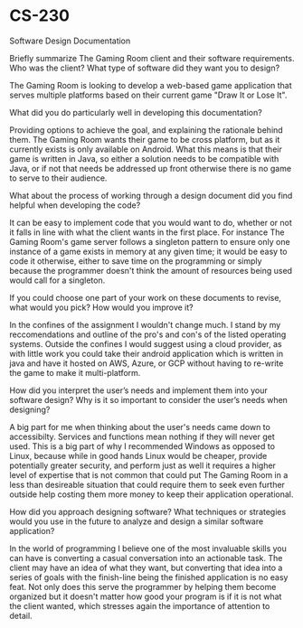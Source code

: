 # CS-230
Software Design Documentation

Briefly summarize The Gaming Room client and their software requirements. Who was the client? What type of software did they want you to design?

The Gaming Room is looking to develop a web-based game application that serves multiple platforms based on their current game "Draw It or Lose It".

What did you do particularly well in developing this documentation?

Providing options to achieve the goal, and explaining the rationale behind them. The Gaming Room wants their game to be cross platform, but as it currently exists is only available on Android. What this means is that their game is written in Java, so either a solution needs to be compatible with Java, or if not that needs be addressed up front otherwise there is no game to serve to their audience. 

What about the process of working through a design document did you find helpful when developing the code?

It can be easy to implement code that you would want to do, whether or not it falls in line with what the client wants in the first place. For instance The Gaming Room's game server follows a singleton pattern to ensure only one instance of a game exists in memory at any given time; it would be easy to code it otherwise, either to save time on the programming or simply because the programmer doesn't think the amount of resources being used would call for a singleton. 

If you could choose one part of your work on these documents to revise, what would you pick? How would you improve it?

In the confines of the assignment I wouldn't change much. I stand by my reccomendations and outline of the pro's and con's of the listed operating systems. Outside the confines I would suggest using a cloud provider, as with little work you could take their android application which is written in java and have it hosted on AWS, Azure, or GCP without having to re-write the game to make it multi-platform. 

How did you interpret the user’s needs and implement them into your software design? Why is it so important to consider the user’s needs when designing?

A big part for me when thinking about the user's needs came down to accessibilty. Services and functions mean nothing if they will never get used. This is a big part of why I recommended Windows as opposed to Linux, because while in good hands Linux would be cheaper, provide potentially greater security, and perform just as well it requires a higher level of expertise that is not common that could put The Gaming Room in a less than desireable situation that could require them to seek even further outside help costing them more money to keep their application operational. 

How did you approach designing software? What techniques or strategies would you use in the future to analyze and design a similar software application?

In the world of programming I believe one of the most invaluable skills you can have is converting a casual conversation into an actionable task. The client may have an idea of what they want, but converting that idea into a series of goals with the finish-line being the finished application is no easy feat. Not only does this serve the programmer by helping them become organized but it doesn't matter how good your program is if it is not what the client wanted, which stresses again the importance of attention to detail. 
